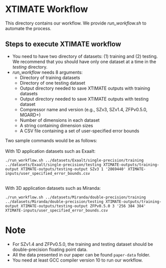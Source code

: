 XTIMATE Workflow
==

This directory contains our workflow. We provide *run_workflow.sh* to automate the process.

## Steps to execute XTIMATE workflow

- You need to have two directory of datasets: (1) training and (2) testing. We recommend that you should have only one dataset at a time in the *testing* directory.
- *run_workflow* needs 8 arguments:
  - Directory of training datasets
  - Directory of one testing dataset
  - Output directory needed to save XTIMATE outputs with training datasets
  - Output directory needed to save XTIMATE outputs with testing dataset
  - Compressor name and version (e.g., SZv3, SZv1.4, ZFPv0.5.0, MGARD+)
  - Number of dimensions in each dataset
  - A string containing dimension sizes
  - A CSV file containing a set of user-specified error bounds


Two sample commands would be as follows:\
\
With 1D application datasets such as Exaalt:
```
./run_workflow.sh ../datasets/Exaalt/single-precision/training ../datasets/Exaalt/single-precision/testing XTIMATE-outputs/training-output XTIMATE-outputs/testing-output SZv3 1 '2869440' XTIMATE-inputs/user_specified_error_bounds.csv
```
\
With 3D application datasets such as Miranda:
```
./run_workflow.sh ../datasets/Miranda/double-precision/training ../datasets/Miranda/double-precision/testing XTIMATE-outputs/training-output XTIMATE-outputs/testing-output ZFPv0.5.0 3 '256 384 384' XTIMATE-inputs/user_specified_error_bounds.csv
```

# Note
* For SZv1.4 and ZFPv0.5.0, the training and testing dataset should be double-precision floating point data.
* All the data presented in our paper can be found `paper-data` folder.
* You need at least GCC compiler version 10 to run our workflow.

